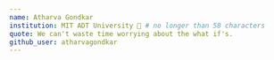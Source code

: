 ```yaml
---
name: Atharva Gondkar
institution: MIT ADT University 🚩 # no longer than 58 characters
quote: We can't waste time worrying about the what if's.
github_user: atharvagondkar
---
```


